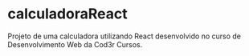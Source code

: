 # calculadoraReact
Projeto de uma calculadora utilizando React desenvolvido no curso de Desenvolvimento Web da Cod3r Cursos.
